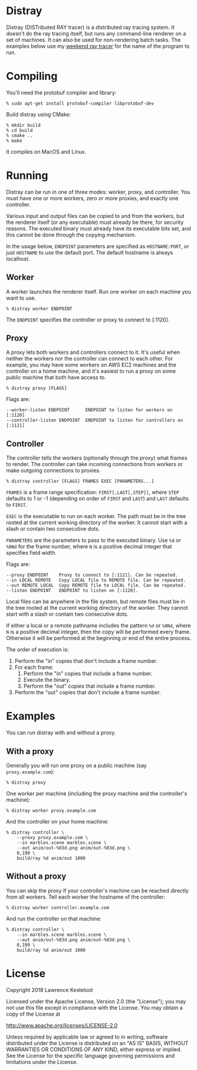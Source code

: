 # Distray

Distray (DISTributed RAY tracer) is a distributed ray tracing system. It doesn't
do the ray tracing itself, but runs any command-line renderer on a set of
machines. It can also be used for non-rendering batch tasks. The examples below
use my [weekend ray tracer](https://github.com/lkesteloot/weekend-ray-tracer)
for the name of the program to run.

# Compiling

You'll need the protobuf compiler and library:

    % sudo apt-get install protobuf-compiler libprotobuf-dev

Build distray using CMake:

    % mkdir build
    % cd build
    % cmake ..
    % make

It compiles on MacOS and Linux.

# Running

Distray can be run in one of three modes: worker, proxy, and controller.
You must have one or more workers, zero or more proxies, and exactly
one controller.

Various input and output files can be copied to and from the workers,
but the renderer itself (or any executable) must already be there,
for security reasons. The executed binary must already have its
executable bits set, and this cannot be done through the copying
mechanism.

In the usage below, `ENDPOINT` parameters are specified as `HOSTNAME:PORT`,
or just `HOSTNAME` to use the default port. The default hostname is
always localhost.

## Worker

A worker launches the renderer itself. Run one worker on each machine
you want to use.

    % distray worker ENDPOINT

The `ENDPOINT` specifies the controller or proxy to connect to [:1120].

## Proxy

A proxy lets both workers and controllers connect to it. It's useful
when neither the workers nor the controller can connect to each other.
For example, you may have some workers on AWS EC2 machines and the
controller on a home machine, and it's easiest to run a proxy on
some public machine that both have access to.

    % distray proxy [FLAGS]

Flags are:

    --worker-listen ENDPOINT      ENDPOINT to listen for workers on [:1120]
    --controller-listen ENDPOINT  ENDPOINT to listen for controllers on [:1121]

## Controller

The controller tells the workers (optionally through the proxy) what
frames to render. The controller can take incoming connections from
workers or make outgoing connections to proxies.

    % distray controller [FLAGS] FRAMES EXEC [PARAMETERS...]

`FRAMES` is a frame range specification: `FIRST[,LAST[,STEP]]`,
where `STEP` defaults to 1 or -1 (depending on order of `FIRST` and
`LAST`) and `LAST` defaults to `FIRST`.

`EXEC` is the executable to run on each worker. The path must be
in the tree rooted at the current working directory of the worker. It
cannot start with a slash or contain two consecutive dots.

`PARAMETERS` are the parameters to pass to the executed binary.
Use `%d` or `%0Nd` for the frame number, where `N` is
a positive decimal integer that specifies field width.

Flags are:

    --proxy ENDPOINT    Proxy to connect to [:1121]. Can be repeated.
    --in LOCAL REMOTE   Copy LOCAL file to REMOTE file. Can be repeated.
    --out REMOTE LOCAL  Copy REMOTE file to LOCAL file. Can be repeated.
    --listen ENDPOINT   ENDPOINT to listen on [:1120].

Local files can be anywhere in the file system, but remote files must be
in the tree rooted at the current working directory of the worker. They
cannot start with a slash or contain two consecutive dots.

If either a local or a remote pathname includes the pattern `%d` or `%0Nd`,
where `N` is a positive decimal integer, then the copy will be performed every
frame. Otherwise it will be performed at the beginning or end of the entire
process.

The order of execution is:

1. Perform the "in" copies that don't include a frame number.
2. For each frame:
   1. Perform the "in" copies that include a frame number.
   2. Execute the binary.
   3. Perform the "out" copies that include a frame number.
3. Perform the "out" copies that don't include a frame number.

# Examples

You can run distray with and without a proxy.

## With a proxy

Generally you will run one proxy on a public machine (say `proxy.example.com`):

    % distray proxy

One worker per machine (including the proxy machine and the
controller's machine):

    % distray worker proxy.example.com

And the controller on your home machine:

    % distray controller \
        --proxy proxy.example.com \
        --in marbles.scene marbles.scene \
        --out anim/out-%03d.png anim/out-%03d.png \
        0,199 \
        build/ray %d anim/out 1000

## Without a proxy

You can skip the proxy if your controller's machine can be
reached directly from all workers. Tell each worker
the hostname of the controller:

    % distray worker controller.example.com

And run the controller on that machine:

    % distray controller \
        --in marbles.scene marbles.scene \
        --out anim/out-%03d.png anim/out-%03d.png \
        0,199 \
        build/ray %d anim/out 1000

# License

Copyright 2018 Lawrence Kesteloot

Licensed under the Apache License, Version 2.0 (the "License");
you may not use this file except in compliance with the License.
You may obtain a copy of the License at

   http://www.apache.org/licenses/LICENSE-2.0

Unless required by applicable law or agreed to in writing, software
distributed under the License is distributed on an "AS IS" BASIS,
WITHOUT WARRANTIES OR CONDITIONS OF ANY KIND, either express or implied.
See the License for the specific language governing permissions and
limitations under the License.
